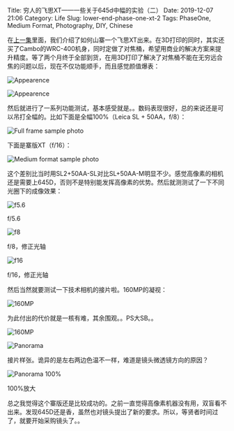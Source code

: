 Title: 穷人的飞思XT——一些关于645d中幅的实验（二）
Date: 2019-12-07 21:06
Category: Life
Slug: lower-end-phase-one-xt-2
Tags: PhaseOne, Medium Format, Photography, DIY, Chinese

在[上一集](/lower-end-phase-one-xt-1.html)里面，我们介绍了如何山寨一个飞思XT出来。在3D打印的同时，其实还买了Cambo的WRC-400机身，同时定做了对焦桶，希望用商业的解决方案来提升精度。等了两个月终于全部到货，在用3D打印了解决了对焦桶不能在无穷远合焦的问题以后，现在不仅功能顺手，而且感觉颜值爆表：

![Appearence](/images/phase-one-xt-2-mine-1.jpg)

![Appearence](/images/phase-one-xt-2-mine-2.jpg)

然后就进行了一系列功能测试，基本感受就是。。数码表现很好，总的来说还是可以吊打全幅的。比如下面是全幅100%（Leica SL + 50AA，f/8）：

![Full frame sample photo](/images/phase-one-xt-2-sl.jpg)

下面是寨版XT（f/16）：

![Medium format sample photo](/images/phase-one-xt-2-645.jpg)

这个差别比当时用SL2+50AA-SL对比SL+50AA-M明显不少。感觉高像素的相机还是需要上645D，否则不是特别能发挥高像素的优势。然后就测测试了一下不同光圈下的成像效果：

![f5.6](/images/phase-one-xt-2-f-5.6.jpg)

f/5.6

![f8](/images/phase-one-xt-2-f-8.jpg)

f/8，修正光轴

![f16](/images/phase-one-xt-2-f-16.jpg)

f/16，修正光轴

然后当然就要测试一下技术相机的接片啦。160MP的凝视：

![160MP](/images/phase-one-xt-2-160MP.png)

为此付出的代价就是一核有难，其余围观。。PS大SB。。

![160MP](/images/phase-one-xt-2-task-manager.png)

![Panorama](/images/phase-one-xt-2-task-panorama.jpg)

接片样张。诡异的是左右两边色温不一样，难道是镜头微透镜方向的原因？

![Panorama 100%](/images/phase-one-xt-2-task-panorama-100.jpg)

100%放大

总之我觉得这个寨版还是比较成功的。之前一直觉得高像素机器没有用，双盲看不出来。发现645D还是香，虽然也对镜头提出了新的要求。所以，等贤者时间过了，就要开始采购镜头了。。

